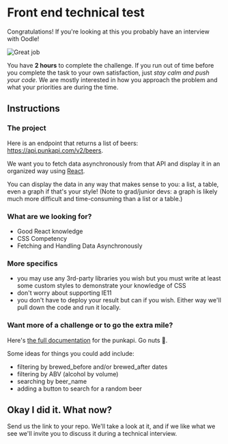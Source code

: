 # Front end technical test

Congratulations! If you're looking at this you probably have an interview with Oodle!

![Great job](https://media.giphy.com/media/xHMIDAy1qkzNS/giphy.gif)

You have **2 hours** to complete the challenge. If you run out of time before you complete the task to your own satisfaction, just *stay calm and push your code*. We are mostly interested in how you approach the problem and what your priorities are during the time.

## Instructions

### The project

Here is an endpoint that returns a list of beers: https://api.punkapi.com/v2/beers.

We want you to fetch data asynchronously from that API and display it in an organized way using [React](https://reactjs.org/docs/getting-started.html).

You can display the data in any way that makes sense to you: a list, a table, even a graph if that's your style! (Note to grad/junior devs: a graph is likely much more difficult and time-consuming than a list or a table.)

### What are we looking for?
- Good React knowledge
- CSS Competency
- Fetching and Handling Data Asynchronously

### More specifics
- you may use any 3rd-party libraries you wish but you must write at least some custom styles to demonstrate your knowledge of CSS
- don't worry about supporting IE11
- you don't have to deploy your result but can if you wish. Either way we'll pull down the code and run it locally.

### Want more of a challenge or to go the extra mile?
Here's [the full documentation](https://punkapi.com/documentation/v2) for the punkapi. Go nuts 🥜.

Some ideas for things you could add include: 
- filtering by brewed_before and/or brewed_after dates
- filtering by ABV (alcohol by volume)
- searching by beer_name
- adding a button to search for a random beer

## Okay I did it. What now?
Send us the link to your repo. We'll take a look at it, and if we like what we see we'll invite you to discuss it during a technical interview.
